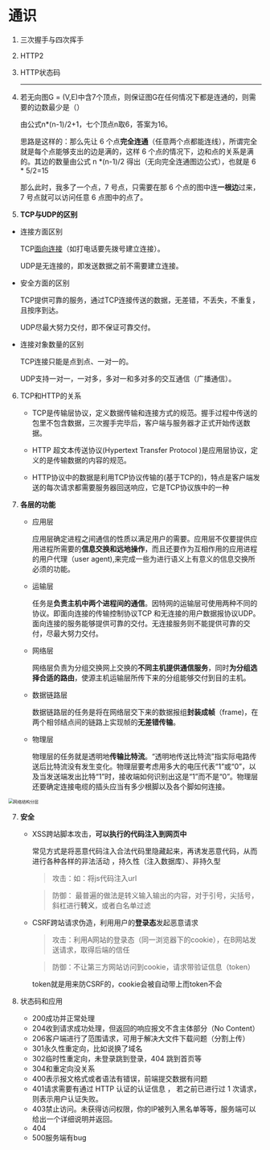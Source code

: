 # 通识

1. 三次握手与四次挥手

2. HTTP2

3. HTTP状态码

   <hr>

4. 若无向图G = (V,E)中含7个顶点，则保证图G在任何情况下都是连通的，则需要的边数最少是（）

   由公式n*(n-1)/2+1，七个顶点n取6，答案为16。

   思路是这样的：那么先让 6 个点**完全连通**（任意两个点都能连线），所谓完全就是每个点能够支出的边是满的，这样 6 个点的情况下，边和点的关系是满的。其边的数量由公式 n *(n-1)/2 得出（无向完全连通图边公式），也就是 6 * 5/2=15

   那么此时，我多了一个点，7 号点，只需要在那 6 个点的图中连**一根边**过来，7 号点就可以访问任意 6 点图中的点了。

5.  **TCP与UDP的区别**

   - 连接方面区别

     TCP[面向连接](https://www.baidu.com/s?wd=面向连接&tn=SE_PcZhidaonwhc_ngpagmjz&rsv_dl=gh_pc_zhidao)（如打电话要先拨号建立连接）。

     UDP是无连接的，即发送数据之前不需要建立连接。

   - 安全方面的区别

     TCP提供可靠的服务，通过TCP连接传送的数据，无差错，不丢失，不重复，且按序到达。

     UDP尽最大努力交付，即不保证可靠交付。

   - 连接对象数量的区别

     TCP连接只能是点到点、一对一的。

     UDP支持一对一，一对多，多对一和多对多的交互通信（广播通信）。

6. TCP和HTTP的关系

   - TCP是传输层协议，定义数据传输和连接方式的规范。握手过程中传送的包里不包含数据，三次握手完毕后，客户端与服务器才正式开始传送数据。

   - HTTP 超文本传送协议(Hypertext Transfer Protocol )是应用层协议，定义的是传输数据的内容的规范。

   - HTTP协议中的数据是利用TCP协议传输的(基于TCP的)，特点是客户端发送的每次请求都需要服务器回送响应，它是TCP协议族中的一种

7. **各层的功能**

   - 应用层

     应用层确定进程之间通信的性质以满足用户的需要。应用层不仅要提供应用进程所需要的**信息交换和远地操作**，而且还要作为互相作用的应用进程的用户代理（user agent),来完成一些为进行语义上有意义的信息交换所必须的功能。

   - 运输层

     任务是**负责主机中两个进程间的通信**。因特网的运输层可使用两种不同的协议。即面向连接的传输控制协议TCP 和无连接的用户数据报协议UDP。面向连接的服务能够提供可靠的交付。无连接服务则不能提供可靠的交付，尽最大努力交付。

   - 网络层

     网络层负责为分组交换网上交换的**不同主机提供通信服务**，同时**为分组选择合适的路由**，使源主机运输层所传下来的分组能够交付到目的主机。

   - 数据链路层

     数据链路层的任务是将在网络层交下来的数据报组**封装成帧**（frame)，在两个相邻结点间的链路上实现帧的**无差错传输**。

   - 物理层

     物理层的任务就是透明地**传输比特流**。“透明地传送比特流”指实际电路传送后比特流没有发生变化。物理层要考虑用多大的电压代表“1”或“0”，以及当发送端发出比特“1”时，接收端如何识别出这是“1”而不是“0”。物理层还要确定连接电缆的插头应当有多少根脚以及各个脚如何连接。

<img src="C:\Users\NHT\Desktop\前端复习\img\网络结构分层.png" alt="网络结构分层" style="zoom:60%;" />

7. **安全**

   - XSS跨站脚本攻击，**可以执行的代码注入到网页中** 

     常见方式是将恶意代码注入合法代码里隐藏起来，再诱发恶意代码，从而进行各种各样的非法活动 ，持久性（注入数据库）、非持久型

     > 攻击：如：将js代码注入url

     > 防御： 最普遍的做法是转义输入输出的内容，对于引号，尖括号，斜杠进行**转义**，或者白名单过滤

   - CSRF跨站请求伪造，利用用户的**登录态**发起恶意请求 

     > 攻击：利用A网站的登录态（同一浏览器下的cookie），在B网站发送请求，取得后端的信任

     > 防御：不让第三方网站访问到cookie，请求带验证信息（token）
     
     token就是用来防CSRF的，cookie会被自动带上而token不会

8. 状态码和应用
   - 200成功并正常处理
   - 204收到请求成功处理，但返回的响应报文不含主体部分（No Content）
   - 206客户端进行了范围请求，可用于解决大文件下载问题（分割上传）
   - 301永久性重定向，比如说换了域名
   - 302临时性重定向，未登录跳到登录，404 跳到首页等
   - 304和重定向没关系
   - 400表示报文格式或者语法有错误，前端提交数据有问题
   - 401请求需要有通过 HTTP 认证的认证信息 ， 若之前已进行过 1 次请求， 则表示用户认证失败。 
   - 403禁止访问。未获得访问权限，你的IP被列入黑名单等等，服务端可以给出一个详细说明并返回。
   - 404
   - 500服务端有bug